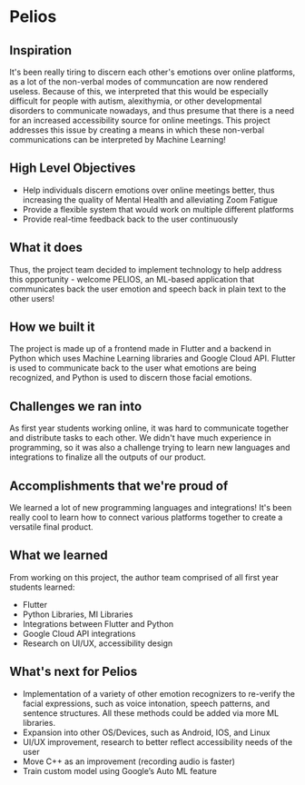 # Pelios

## Inspiration
It's been really tiring to discern each other's emotions over online platforms, as a lot of the non-verbal modes of communcation are now rendered useless. Because of this, we interpreted that this would be especially difficult for people with autism, alexithymia, or other developmental disorders to communicate nowadays, and thus presume that there is a need for an increased accessibility source for online meetings. This project addresses this issue by creating a means in which these non-verbal communications can be interpreted by Machine Learning!

## High Level Objectives
- Help individuals discern emotions over online meetings better, thus increasing the quality of Mental Health and alleviating Zoom Fatigue
- Provide a flexible system that would work on multiple different platforms
- Provide real-time feedback back to the user continuously


## What it does
Thus, the project team decided to implement technology to help address this opportunity - welcome PELIOS, an ML-based application that communicates back the user emotion and speech back in plain text to the other users!

## How we built it
The project is made up of a frontend made in Flutter and a backend in Python which uses Machine Learning libraries and Google Cloud API. 
Flutter is used to communicate back to the user what emotions are being recognized, and Python is used to discern those facial emotions.

## Challenges we ran into
As first year students working online, it was hard to communicate together and distribute tasks to each other. We didn't have much experience in programming, so it was also a challenge trying to learn new languages and integrations to finalize all the outputs of our product.

## Accomplishments that we're proud of
We learned a lot of new programming languages and integrations! It's been really cool to learn how to connect various platforms together to create a versatile final product.

## What we learned
From working on this project, the author team comprised of all first year students learned:
- Flutter
- Python Libraries, MI Libraries
- Integrations between Flutter and Python
- Google Cloud API integrations
- Research on UI/UX, accessibility design

## What's next for Pelios
- Implementation of a variety of other emotion recognizers to re-verify the facial expressions, such as voice intonation, speech patterns, and sentence structures. All these methods could be added via more ML libraries.
- Expansion into other OS/Devices, such as Android, IOS, and Linux
- UI/UX improvement, research to better reflect accessibility needs of the user
- Move C++ as an improvement (recording audio is faster)
- Train custom model using Google’s Auto ML feature

